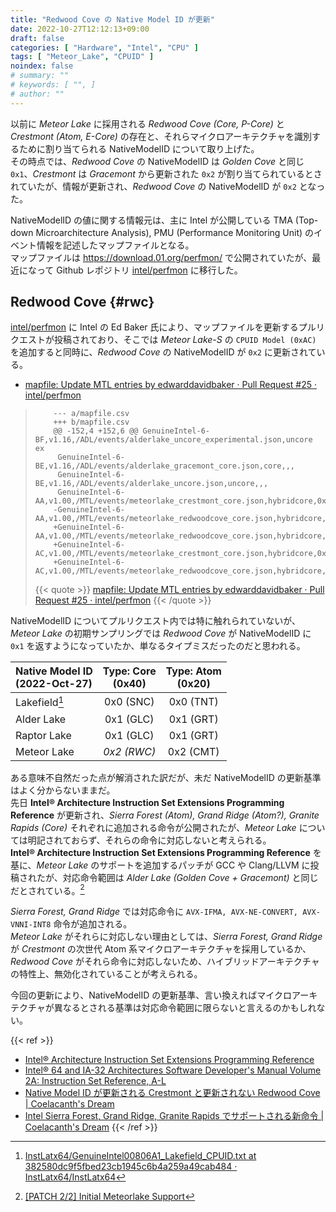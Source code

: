 ```yaml
---
title: "Redwood Cove の Native Model ID が更新"
date: 2022-10-27T12:12:13+09:00
draft: false
categories: [ "Hardware", "Intel", "CPU" ]
tags: [ "Meteor_Lake", "CPUID" ]
noindex: false
# summary: ""
# keywords: [ "", ]
# author: ""
---
```


以前に *Meteor Lake* に採用される *Redwood Cove (Core, P-Core)* と *Crestmont (Atom, E-Core)* の存在と、それらマイクロアーキテクチャを識別するために割り当てられる NativeModelID について取り上げた。  
その時点では、*Redwood Cove* の NativeModelID は *Golden Cove* と同じ `0x1`、*Crestmont* は *Gracemont* から更新された `0x2` が割り当てられているとされていたが、情報が更新され、*Redwood Cove* の NativeModelID が `0x2` となった。  

NativeModelID の値に関する情報元は、主に Intel が公開している TMA (Top-down Microarchitecture Analysis), PMU (Performance Monitoring Unit) のイベント情報を記述したマップファイルとなる。  
マップファイルは <https://download.01.org/perfmon/> で公開されていたが、最近になって Github レポジトリ [intel/perfmon](https://github.com/intel/perfmon) に移行した。  

## Redwood Cove {#rwc}
[intel/perfmon](https://github.com/intel/perfmon) に
Intel の Ed Baker 氏により、マップファイルを更新するプルリクエストが投稿されており、そこでは *Meteor Lake-S* の `CPUID Model (0xAC)` を追加すると同時に、*Redwood Cove* の NativeModelID が `0x2` に更新されている。  

 * [mapfile: Update MTL entries by edwarddavidbaker · Pull Request #25 · intel/perfmon](https://github.com/intel/perfmon/pull/25)

 >         --- a/mapfile.csv
 >         +++ b/mapfile.csv
 >         @@ -152,4 +152,6 @@ GenuineIntel-6-BF,v1.16,/ADL/events/alderlake_uncore_experimental.json,uncore ex
 >          GenuineIntel-6-BE,v1.16,/ADL/events/alderlake_gracemont_core.json,core,,,
 >          GenuineIntel-6-BE,v1.16,/ADL/events/alderlake_uncore.json,uncore,,,
 >          GenuineIntel-6-AA,v1.00,/MTL/events/meteorlake_crestmont_core.json,hybridcore,0x20,0x000002,Atom
 >         -GenuineIntel-6-AA,v1.00,/MTL/events/meteorlake_redwoodcove_core.json,hybridcore,0x40,0x000001,Core
 >         +GenuineIntel-6-AA,v1.00,/MTL/events/meteorlake_redwoodcove_core.json,hybridcore,0x40,0x000002,Core
 >         +GenuineIntel-6-AC,v1.00,/MTL/events/meteorlake_crestmont_core.json,hybridcore,0x20,0x000002,Atom
 >         +GenuineIntel-6-AC,v1.00,/MTL/events/meteorlake_redwoodcove_core.json,hybridcore,0x40,0x000002,Core
 >         
 >
 > {{< quote >}} [mapfile: Update MTL entries by edwarddavidbaker · Pull Request #25 · intel/perfmon](https://github.com/intel/perfmon/pull/25) {{< /quote >}}

NativeModelID についてプルリクエスト内では特に触れられていないが、*Meteor Lake* の初期サンプリングでは *Redwood Cove* が NativeModelID に `0x1` を返すようになっていたか、単なるタイプミスだったのだと思われる。  

| Native Model ID<br>(2022-Oct-27) | Type: Core<br>(0x40) | Type: Atom<br>(0x20) |
| :--             | :--:       | :--:       |
| Lakefield[^lkf] | 0x0 (SNC)  | 0x0 (TNT)  |
| Alder Lake      | 0x1 (GLC)  | 0x1 (GRT)  |
| Raptor Lake     | 0x1 (GLC)  | 0x1 (GRT)  |
| Meteor Lake     | *0x2 (RWC)*  | 0x2 (CMT)  |

[^lkf]: [InstLatx64/GenuineIntel00806A1_Lakefield_CPUID.txt at 382580dc9f5fbed23cb1945c6b4a259a49cab484 · InstLatx64/InstLatx64](https://github.com/InstLatx64/InstLatx64/blob/382580dc9f5fbed23cb1945c6b4a259a49cab484/GenuineIntel/GenuineIntel00806A1_Lakefield_CPUID.txt)

ある意味不自然だった点が解消された訳だが、未だ NativeModelID の更新基準はよく分からないままだ。  
先日 **Intel® Architecture Instruction Set Extensions Programming Reference** が更新され、*Sierra Forest (Atom), Grand Ridge (Atom?), Granite Rapids (Core)* それぞれに追加される命令が公開されたが、*Meteor Lake* については明記されておらず、それらの命令に対応しないと考えられる。  
**Intel® Architecture Instruction Set Extensions Programming Reference** を基に、*Meteor Lake* のサポートを追加するパッチが GCC や Clang/LLVM に投稿されたが、対応命令範囲は *Alder Lake (Golden Cove + Gracemont)* と同じだとされている。[^gcc]  

*Sierra Forest, Grand Ridge* では対応命令に `AVX-IFMA, AVX-NE-CONVERT, AVX-VNNI-INT8` 命令が追加される。  
*Meteor Lake* がそれらに対応しない理由としては、*Sierra Forest, Grand Ridge* が *Crestmont* の次世代 Atom 系マイクロアーキテクチャを採用しているか、*Redwood Cove* がそれら命令に対応しないため、ハイブリッドアーキテクチャの特性上、無効化されていることが考えられる。  

[^gcc]: [[PATCH 2/2] Initial Meteorlake Support](https://gcc.gnu.org/pipermail/gcc-patches/2022-October/603542.html)

今回の更新により、NativeModelID の更新基準、言い換えればマイクロアーキテクチャが異なるとされる基準は対応命令範囲に限らないと言えるのかもしれない。  

{{< ref >}}
 * [Intel® Architecture Instruction Set Extensions Programming Reference](https://www.intel.com/content/www/us/en/content-details/671368/intel-architecture-instruction-set-extensions-programming-reference.html)
 * [Intel® 64 and IA-32 Architectures Software Developer's Manual Volume 2A: Instruction Set Reference, A-L](https://www.intel.com/content/www/us/en/content-details/671199/intel-64-and-ia-32-architectures-software-developer-s-manual-volume-2a-instruction-set-reference-a-l.html)
 * [Native Model ID が更新される Crestmont と更新されない Redwood Cove | Coelacanth's Dream](/posts/2022/08/14/intle-mtl-native-model-id/)
 * [Intel Sierra Forest, Grand Ridge, Granite Rapids でサポートされる新命令 | Coelacanth's Dream](/posts/2022/10/04/intel-ise-rev_46/)
{{< /ref >}}
